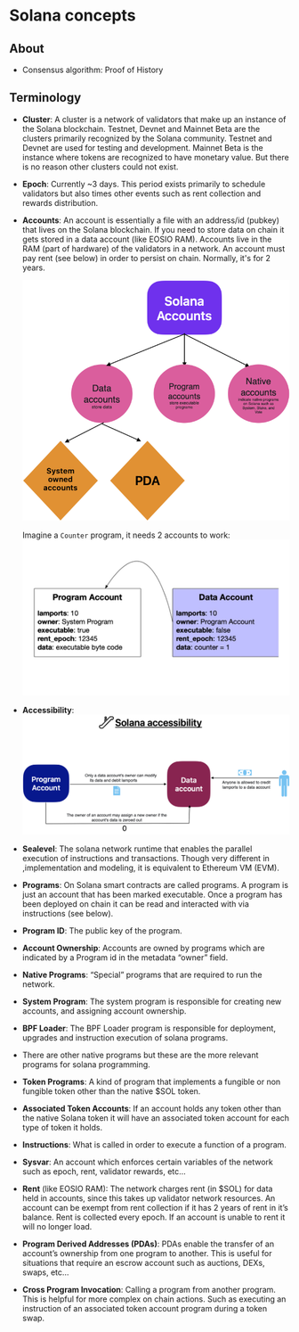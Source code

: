 # Solana concepts

## About

- Consensus algorithm: Proof of History

## Terminology

- **Cluster**: A cluster is a network of validators that make up an instance of the Solana blockchain. Testnet, Devnet and Mainnet Beta are the clusters primarily recognized by the Solana community. Testnet and Devnet are used for testing and development. Mainnet Beta is the instance where tokens are recognized to have monetary value. But there is no reason other clusters could not exist.
- **Epoch**: Currently ~3 days. This period exists primarily to schedule validators but also times other events such as rent collection and rewards distribution.
- **Accounts**: An account is essentially a file with an address/id (pubkey) that lives on the Solana blockchain. If you need to store data on chain it gets stored in a data account (like EOSIO RAM). Accounts live in the RAM (part of hardware) of the validators in a network. An account must pay rent (see below) in order to persist on chain. Normally, it's for 2 years.

  ![](../img/solana_accounts.png)

  Imagine a `Counter` program, it needs 2 accounts to work:
  ![](../img/solana_program_account.png)

- **Accessibility**:
  ![](../img/solana_accessibility.png)
- **Sealevel**: The solana network runtime that enables the parallel execution of instructions and transactions. Though very different in ,implementation and modeling, it is equivalent to Ethereum VM (EVM).
- **Programs**: On Solana smart contracts are called programs. A program is just an account that has been marked executable. Once a program has been deployed on chain it can be read and interacted with via instructions (see below).
- **Program ID**: The public key of the program.
- **Account Ownership**: Accounts are owned by programs which are indicated by a Program id in the metadata “owner” field.
- **Native Programs**: “Special” programs that are required to run the network.
- **System Program**: The system program is responsible for creating new accounts, and assigning account ownership.
- **BPF Loader**: The BPF Loader program is responsible for deployment, upgrades and instruction execution of solana programs.
- There are other native programs but these are the more relevant programs for solana programming.
- **Token Programs**: A kind of program that implements a fungible or non fungible token other than the native $SOL token.
- **Associated Token Accounts**: If an account holds any token other than the native Solana token it will have an associated token account for each type of token it holds.
- **Instructions**: What is called in order to execute a function of a program.
- **Sysvar**: An account which enforces certain variables of the network such as epoch, rent, validator rewards, etc…
- **Rent** (like EOSIO RAM): The network charges rent (in $SOL) for data held in accounts, since this takes up validator network resources. An account can be exempt from rent collection if it has 2 years of rent in it’s balance. Rent is collected every epoch. If an account is unable to rent it will no longer load.
- **Program Derived Addresses (PDAs)**: PDAs enable the transfer of an account’s ownership from one program to another. This is useful for situations that require an escrow account such as auctions, DEXs, swaps, etc…
- **Cross Program Invocation**: Calling a program from another program. This is helpful for more complex on chain actions. Such as executing an instruction of an associated token account program during a token swap.
